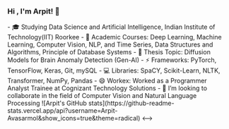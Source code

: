 ### Hi , I'm Arpit! 👋

<!-->

- 🎓 Studying Data Science and Artificial Intelligence, Indian Institute of Technology(IIT) Roorkee 
- 🔭 Academic Courses: Deep Learning, Machine Learning, Computer Vision, NLP, and Time Series, Data Structures and Algorithms, Principle of Database Systems
- 🌱 Thesis Topic: Diffusion Models for Brain Anomaly Detection (Gen-AI)
- ⚡ Frameworks: PyTorch, TensorFlow, Keras, Git, mySQL
- 💻 Libraries: SpaCY, Scikit-Learn, NLTK, Transformer, NumPy, Pandas
- 😄 Workex: Worked as a Programmer Analyst Trainee at Cognizant Technology Solutions
- 👯 I’m looking to collaborate in the field of Computer Vision and Natural Language Processing

![Arpit's GitHub stats](https://github-readme-stats.vercel.app/api?username=Arpit-Avasarmol&show_icons=true&theme=radical)
<-->
